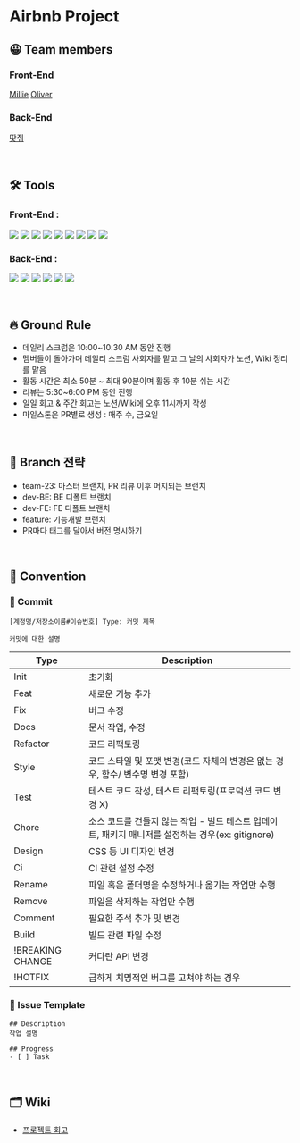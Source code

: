 # Airbnb Project

## 😀 Team members

### **Front-End**

[Millie](https://github.com/jaypedia)
[Oliver](https://github.com/jthw1005)

### **Back-End**
[땃쥐](https://github.com/ttasjwi)

</br>

## **🛠 Tools**

### **Front-End :**

<img src="https://img.shields.io/badge/HTML5-E34F26?style=flat-square&logo=HTML5&logoColor=white"/> <img src="https://img.shields.io/badge/CSS3-1572B6?style=flat-square&logo=CSS3&logoColor=white"/> <img src="https://img.shields.io/badge/Styled Components-DB7093?style=flat-square&logo=styled-components&logoColor=white"/> <img src="https://img.shields.io/badge/TypeScript-2E508F?style=flat-square&logo=TypeScript&logoColor=white"/> <img src="https://img.shields.io/badge/React-61DAFB?style=flat-square&logo=React&logoColor=white"/> <img src="https://img.shields.io/badge/VSC-007ACC?style=flat-square&logo=VisualStudioCode&logoColor=white"/> <img src="https://img.shields.io/badge/Webpack-76C0FE?style=flat-square&logo=Webpack&logoColor=white"/> <img src="https://img.shields.io/badge/Storybook-FF4785?style=flat-square&logo=Storybook&logoColor=white"/> <img src="https://img.shields.io/badge/MUI-62B000?style=flat-square&logo=mui&logoColor=white"/>

### **Back-End :**

<img src="https://img.shields.io/badge/Java-007396?style=flat-square&logo=Java&logoColor=white"/> <img src="https://img.shields.io/badge/Intellij-000000?style=flat-square&logo=IntellijIDEA&logoColor=white"/> <img src="https://img.shields.io/badge/SpringBoot-6DB33F?style=flat-square&logo=SpringBoot&logoColor=white"/> <img src="https://img.shields.io/badge/MySQL-4479A1?style=flat-square&logo=MySQL&logoColor=white"/> <img src="https://img.shields.io/badge/AWS-232F3E?style=flat-square&logo=AmazonAWS&logoColor=white"/> <img src="https://img.shields.io/badge/NGINX-009639?style=flat-square&logo=NGINX&logoColor=white"/>

</br>

## 🔥 Ground Rule
- 데일리 스크럼은 10:00~10:30 AM 동안 진행
- 멤버들이 돌아가며 데일리 스크럼 사회자를 맡고 그 날의 사회자가 노션, Wiki 정리를 맡음
- 활동 시간은 최소 50분 ~ 최대 90분이며 활동 후 10분 쉬는 시간
- 리뷰는 5:30~6:00 PM 동안 진행
- 일일 회고 & 주간 회고는 노션/Wiki에 오후 11시까지 작성
- 마일스톤은 PR별로 생성 : 매주 수, 금요일

</br>

## 🌈 Branch 전략
- team-23: 마스터 브랜치, PR 리뷰 이후 머지되는 브랜치 
- dev-BE: BE 디폴트 브랜치
- dev-FE: FE 디폴트 브랜치
- feature: 기능개발 브랜치
- PR마다 태그를 달아서 버전 명시하기


</br>

## 📝 Convention

### 📌 Commit

```
[계정명/저장소이름#이슈번호] Type: 커밋 제목 

커밋에 대한 설명
```

| Type             | Description                                                                                       |
| ---------------- | ------------------------------------------------------------------------------------------------- |
| Init             | 초기화                                                                                            |
| Feat             | 새로운 기능 추가                                                                                  |
| Fix              | 버그 수정                                                                                         |
| Docs             | 문서 작업, 수정                                                                                   |
| Refactor         | 코드 리팩토링                                                                                     |
| Style            | 코드 스타일 및 포맷 변경(코드 자체의 변경은 없는 경우, 함수/ 변수명 변경 포함)                    |
| Test             | 테스트 코드 작성, 테스트 리팩토링(프로덕션 코드 변경 X)                                           |
| Chore            | 소스 코드를 건들지 않는 작업 - 빌드 테스트 업데이트, 패키지 매니저를 설정하는 경우(ex: gitignore) |
| Design           | CSS 등 UI 디자인 변경                                                                             |
| Ci               | CI 관련 설정 수정                                                                                 |
| Rename           | 파일 혹은 폴더명을 수정하거나 옮기는 작업만 수행                                                  |
| Remove           | 파일을 삭제하는 작업만 수행                                                                       |
| Comment          | 필요한 주석 추가 및 변경                                                                          |
| Build            | 빌드 관련 파일 수정                                                                               |
| !BREAKING CHANGE | 커다란 API 변경                                                                                   |
| !HOTFIX          | 급하게 치명적인 버그를 고쳐야 하는 경우                                                           |

### 📌 Issue Template

```
## Description
작업 설명

## Progress
- [ ] Task
```

</br>

## 🗂 Wiki

- [프로젝트 회고](https://github.com/jaypedia/airbnb/wiki/%ED%94%84%EB%A1%9C%EC%A0%9D%ED%8A%B8-1%EC%A3%BC%EC%B0%A8-%ED%9A%8C%EA%B3%A0(2022.5.23~5.27))
